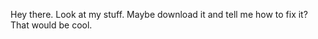 Hey there. Look at my stuff.
Maybe download it and tell me how to fix it?
That would be cool.

<!---
wholesomeow/wholesomeow is a ✨ special ✨ repository because its `README.md` (this file) appears on your GitHub profile.
You can click the Preview link to take a look at your changes.
--->
